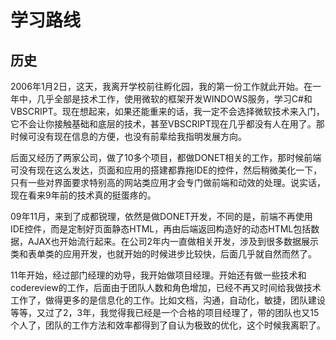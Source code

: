 # 学习路线

## 历史

2006年1月2日，这天，我离开学校前往孵化园，我的第一份工作就此开始。在一年中，几乎全部是技术工作，使用微软的框架开发WINDOWS服务，学习C#和VBSCRIPT。现在想起来，如果还能重来的话，我一定不会选择微软技术来入门，它不会让你接触基础和底层的技术，甚至VBSCRIPT现在几乎都没有人在用了。那时候可没有现在信息的方便，也没有前辈给我指明发展方向。

后面又经历了两家公司，做了10多个项目，都做DONET相关的工作，那时候前端可没有现在这么发达，页面和应用的搭建都靠拖IDE的控件，然后稍微美化一下，只有一些对界面要求特别高的网站类应用才会专门做前端和动效的处理。说实话，现在看来9年前的技术真的挺蛋疼的。

09年11月，来到了成都锐理，依然是做DONET开发，不同的是，前端不再使用IDE控件，而是定制好页面静态HTML，再由后端返回构造好的动态HTML包括数据，AJAX也开始流行起来。在公司2年内一直做相关开发，涉及到很多数据展示类和表单类的应用开发，也就开始的时候进步比较快，后面几乎就自然而然了。

11年开始，经过部门经理的劝导，我开始做项目经理。开始还有做一些技术和codereview的工作，后面由于团队人数和角色增加，已经不再又时间给我做技术工作了，做得更多的是信息化的工作。比如文档，沟通，自动化，敏捷，团队建设等等，又过了2，3年，我觉得我已经是一个合格的项目经理了，带的团队也又15个人了，团队的工作方法和效率都得到了自认为极致的优化，这个时候我离职了。

